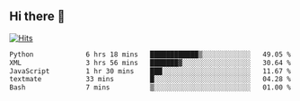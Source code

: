 ## Hi there 👋

<!--
**alihaqberdi/alihaqberdi** is a ✨ _special_ ✨ repository because its `README.md` (this file) appears on your GitHub profile.

Here are some ideas to get you started:

- 🔭 I’m currently working on ...
- 🌱 I’m currently learning ...
- 👯 I’m looking to collaborate on ...
- 🤔 I’m looking for help with ...
- 💬 Ask me about ...
- 📫 How to reach me: ...
- 😄 Pronouns: ...
- ⚡ Fun fact: ...
-->

[![Hits](https://hits.sh/github.com/alihaqberdi.svg)](https://hits.sh/github.com/alihaqberdi/)

<!--START_SECTION:waka-->

```txt
Python             6 hrs 18 mins   ████████████▒░░░░░░░░░░░░   49.05 %
XML                3 hrs 56 mins   ███████▓░░░░░░░░░░░░░░░░░   30.64 %
JavaScript         1 hr 30 mins    ███░░░░░░░░░░░░░░░░░░░░░░   11.67 %
textmate           33 mins         █░░░░░░░░░░░░░░░░░░░░░░░░   04.28 %
Bash               7 mins          ▒░░░░░░░░░░░░░░░░░░░░░░░░   01.00 %
```

<!--END_SECTION:waka-->

